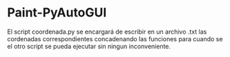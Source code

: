 # Paint-PyAutoGUI

El script coordenada.py se encargará de escribir en un archivo .txt las cordenadas correspondientes concadenando las funciones para cuando se el otro script se pueda ejecutar sin ningun inconveniente.

